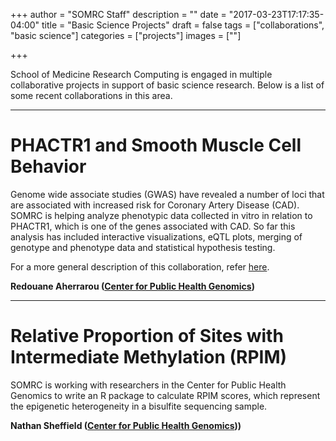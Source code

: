 +++
author = "SOMRC Staff"
description = ""
date = "2017-03-23T17:17:35-04:00"
title = "Basic Science Projects"
draft = false
tags = ["collaborations", "basic science"]
categories = ["projects"]
images = [""]

+++

<p class=lead>School of Medicine Research Computing is engaged in multiple collaborative projects in support of basic science research. Below is a list of some recent collaborations in this area.</p>

- - -

# PHACTR1 and Smooth Muscle Cell Behavior

Genome wide associate studies (GWAS) have revealed a number of loci that are associated with increased risk for Coronary Artery Disease (CAD). SOMRC is helping analyze phenotypic data collected in vitro in relation to PHACTR1, which is one of the genes associated with CAD. So far this analysis has included interactive visualizations, eQTL plots, merging of genotype and phenotype data and statistical hypothesis testing.

For a more general description of this collaboration, refer [here](https://somrc.virginia.edu/project/cardiovascular-genomics/). 

**Redouane Aherrarou ([Center for Public Health Genomics](https://med.virginia.edu/cphg/))**

- - -

# Relative Proportion of Sites with Intermediate Methylation (RPIM)

SOMRC is working with researchers in the Center for Public Health Genomics to write an R package to calculate RPIM scores, which represent the epigenetic heterogeneity in a bisulfite sequencing sample.

**Nathan Sheffield ([Center for Public Health Genomics](https://med.virginia.edu/cphg/)))**

